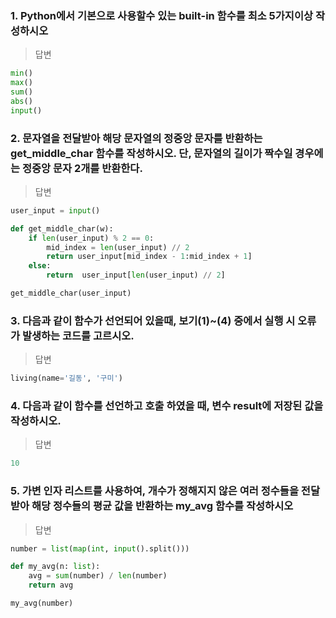### 1. Python에서 기본으로 사용할수 있는 built-in 함수를 최소 5가지이상 작성하시오

> 답변

```py
min()
max()
sum()
abs()
input()
```

### 2. 문자열을 전달받아 해당 문자열의 정중앙 문자를 반환하는 get_middle_char 함수를 작성하시오. 단, 문자열의 길이가 짝수일 경우에는 정중앙 문자 2개를 반환한다.

> 답변

```py
user_input = input()

def get_middle_char(w):
    if len(user_input) % 2 == 0:
        mid_index = len(user_input) // 2
        return user_input[mid_index - 1:mid_index + 1]
    else:
        return  user_input[len(user_input) // 2]

get_middle_char(user_input)
```

### 3. 다음과 같이 함수가 선언되어 있을때, 보기(1)~(4) 중에서 실행 시 오류가 발생하는 코드를 고르시오.

> 답변

```py
living(name='길동', '구미')
```

### 4. 다음과 같이 함수를 선언하고 호출 하였을 때, 변수 result에 저장된 값을 작성하시오.

> 답변

```py
10
```

### 5. 가변 인자 리스트를 사용하여, 개수가 정해지지 않은 여러 정수들을 전달받아 해당 정수들의 평균 값을 반환하는 my_avg 함수를 작성하시오

> 답변

```py
number = list(map(int, input().split()))

def my_avg(n: list):
    avg = sum(number) / len(number)
    return avg

my_avg(number)
```
